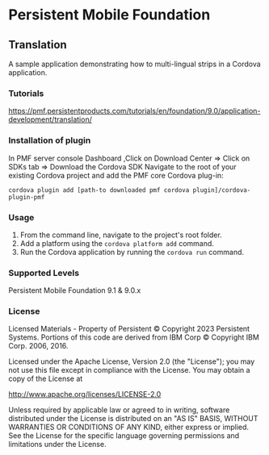 Persistent Mobile Foundation
===
## Translation
A sample application demonstrating how to multi-lingual strips in a Cordova application.

### Tutorials
https://pmf.persistentproducts.com/tutorials/en/foundation/9.0/application-development/translation/

### Installation of plugin
In PMF server console Dashboard ,Click on Download Center => Click on SDKs tab => Download the Cordova SDK
Navigate to the root of your existing Cordova project and add the PMF core Cordova plug-in:

`cordova plugin add [path-to downloaded pmf cordova plugin]/cordova-plugin-pmf`

### Usage

1. From the command line, navigate to the project's root folder.
2. Add a platform using the `cordova platform add` command.
3. Run the Cordova application by running the `cordova run` command.

### Supported Levels
Persistent Mobile Foundation 9.1 & 9.0.x

### License
Licensed Materials - Property of Persistent © Copyright 2023 Persistent Systems.
Portions of this code are derived from IBM Corp © Copyright IBM Corp. 2006, 2016.

Licensed under the Apache License, Version 2.0 (the "License");
you may not use this file except in compliance with the License.
You may obtain a copy of the License at

http://www.apache.org/licenses/LICENSE-2.0

Unless required by applicable law or agreed to in writing, software
distributed under the License is distributed on an "AS IS" BASIS,
WITHOUT WARRANTIES OR CONDITIONS OF ANY KIND, either express or implied.
See the License for the specific language governing permissions and
limitations under the License.
